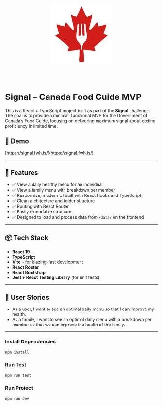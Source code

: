 <p align="center">
  <img src="public/food.png" height="200px"/>
</p>
<br /><br />


# Signal – Canada Food Guide MVP

This is a React + TypeScript project built as part of the **Signal** challenge. The goal is to provide a minimal, functional MVP for the Government of Canada’s Food Guide, focusing on delivering maximum signal about coding proficiency in limited time.

## 🔗 Demo

[https://signal.fwh.is/](https://signal.fwh.is/)

---

## 🚀 Features

- ✅ View a daily healthy menu for an individual
- ✅ View a family menu with breakdown per member
- ✅ Responsive, modern UI built with React Hooks and TypeScript
- ✅ Clean architecture and folder structure
- ✅ Routing with React Router
- ✅ Easily extendable structure
- ✅ Designed to load and process data from `/data/` on the frontend

---

## 📦 Tech Stack

- **React 19**
- **TypeScript**
- **Vite** – for blazing-fast development
- **React Router**
- **React Bootstrap**
- **Jest + React Testing Library** (for unit tests)

---

## 🧠 User Stories

- As a user, I want to see an optimal daily menu so that I can improve my health.
- As a family, I want to see an optimal daily menu with a breakdown per member so that we can improve the health of the family.

---
### Install Dependencies

```bash
npm install
```

### Run Test
```bash
npm run test
```

### Run Project
```bash
npm run dev
```


